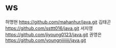 # ws
허명현 https://github.com/mahanhur/java.git
김태곤 https://github.com/ssttt016/java.git
서지영 https://github.com/jiyoung0123/java.git
권영은 https://github.com/youngniiiiiii/java.git
